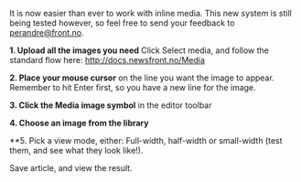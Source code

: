It is now easier than ever to work with inline media. This new system is still being tested however, so feel free to send your feedback to perandre@front.no.

**1. Upload all the images you need**
Click Select media, and follow the standard flow here: http://docs.newsfront.no/Media

**2. Place your mouse cursor** on the line you want the image to appear. Remember to hit Enter first, so you have a new line for the image.

**3. Click the Media image symbol** in the editor toolbar

**4. Choose an image from the library**

**5. Pick a view mode, either: Full-width, half-width or small-width (test them, and see what they look like!).

Save article, and view the result.

